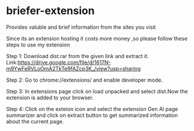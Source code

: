 # briefer-extension
Provides valuble and brief information from the sites you visit

Since its an extension hosting it costs more money ,so please follow these steps to use my extension

Step 1:
  Download dist.rar from the given link and extract it.
  Link:https://drive.google.com/file/d/1617N-m9YwFeRVLoOmA2TkTe9fAZcp3K_/view?usp=sharing

Step 2:
  Go to chrome://extensions/ and enable developer mode.

Step 3:
  In extensions page click on load unpacked and select dist.Now the extension is added to your browser.

Step 4:
  Click on the exteion icon and select the extension Gen AI page summarizer and click on extract button to get summarized information about the current page.
